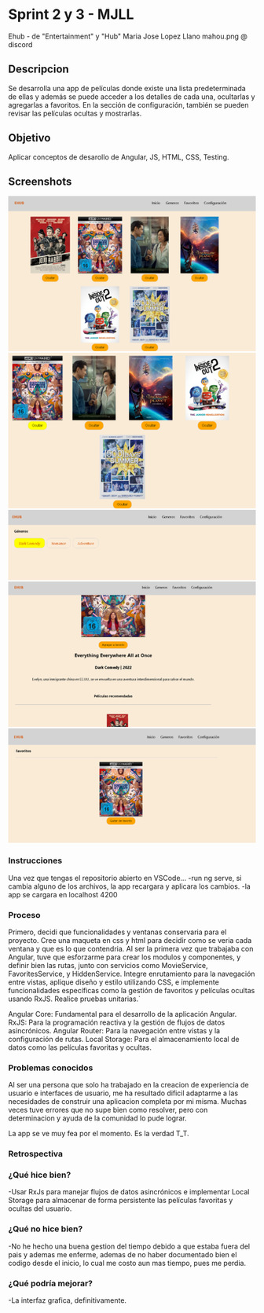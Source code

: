 # Sprint 2 y 3 - MJLL

Ehub - de "Entertainment" y "Hub"
Maria Jose Lopez Llano
mahou.png @ discord

## Descripcion

Se desarrolla una app de películas donde existe una lista predeterminada de ellas y además se puede acceder a los detalles de cada una, ocultarlas y agregarlas a favoritos. En la sección de configuración, también se pueden revisar las películas ocultas y mostrarlas.

## Objetivo

Aplicar conceptos de desarollo de Angular, JS, HTML, CSS, Testing.

## Screenshots
![1](https://github.com/mahouras/ehub-master/blob/main/ss/1.png)
![2](https://github.com/mahouras/ehub-master/blob/main/ss/2.png)
![3](https://github.com/mahouras/ehub-master/blob/main/ss/3.png)
![4](https://github.com/mahouras/ehub-master/blob/main/ss/4.png)
![5](https://github.com/mahouras/ehub-master/blob/main/ss/5.png)

### Instrucciones
Una vez que tengas el repositorio abierto en VSCode...
-run ng serve, si cambia alguno de los archivos, la app recargara y aplicara los cambios.
-la app se cargara en localhost 4200


### Proceso

Primero, decidi que funcionalidades y ventanas conservaria para el proyecto. Cree una maqueta en css y html para decidir como se veria cada ventana y que es lo que contendria. Al ser la primera vez que trabajaba con Angular, tuve que esforzarme para crear los modulos y componentes, y definir bien las rutas, junto con servicios como MovieService, FavoritesService, y HiddenService. Integre enrutamiento para la navegación entre vistas, aplique diseño y estilo utilizando CSS, e implemente funcionalidades específicas como la gestión de favoritos y películas ocultas usando RxJS. Realice pruebas unitarias.`

Angular Core: Fundamental para el desarrollo de la aplicación Angular.
RxJS: Para la programación reactiva y la gestión de flujos de datos asincrónicos.
Angular Router: Para la navegación entre vistas y la configuración de rutas.
Local Storage: Para el almacenamiento local de datos como las películas favoritas y ocultas.

### Problemas conocidos
Al ser una persona que solo ha trabajado en la creacion de experiencia de usuario e interfaces de usuario, me ha resultado dificil adaptarme a las necesidades de construir una aplicacion completa por mi misma. Muchas veces tuve errores que no supe bien como resolver, pero con determinacion y ayuda de la comunidad lo pude lograr.

La app se ve muy fea por el momento. Es la verdad T_T.


### Retrospectiva
### ¿Qué hice bien?
-Usar RxJs para manejar flujos de datos asincrónicos e implementar Local Storage para almacenar de forma persistente las películas favoritas y ocultas del usuario.

### ¿Qué no hice bien?
-No he hecho una buena gestion del tiempo debido a que estaba fuera del pais y ademas me enferme, ademas de no haber documentado bien el codigo desde el inicio, lo cual me costo aun mas tiempo, pues me perdia.

### ¿Qué podría mejorar?
-La interfaz grafica, definitivamente.
